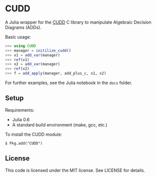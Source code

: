 CUDD
====

A Julia wrapper for the [CUDD](http://vlsi.colorado.edu/~fabio/CUDD/cudd.pdf) 
C library to manipulate Algebraic Decision Diagrams (ADDs).


Basic usage:
```julia
>>> using CUDD
>>> manager = initilize_cudd()
>>> x1 = add_var(manager)
>>> ref(x1)
>>> x2 = add_var(manager)
>>> ref(x2)
>>> f = add_apply(manager, add_plus_c, x1, x2)
```

For further examples, see the Julia notebook in the ``docs`` folder.

Setup
-----

Requirements:
 - Julia 0.6
 - A standard build environment (make, gcc, etc.)

To install the CUDD module:

    $ Pkg.add("CUDD")

License
-------

This code is licensed under the MIT license.  See LICENSE for details.

